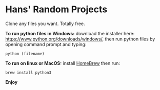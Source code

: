 # Hans' Random Projects
Clone any files you want. Totally free. 

**To run python files in Windows:** download the installer here: https://www.python.org/downloads/windows/, then run python files by opening command prompt and typing:
```
python (filename)
```
**To run on linux or MacOS:** install [HomeBrew](https://brew.sh/) then run:
```
brew install python3
```
**Enjoy**
